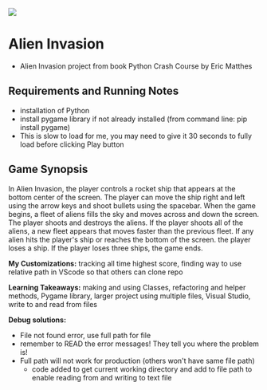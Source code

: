    <img src="https://i.pinimg.com/originals/f7/b7/5e/f7b75eb944d396a563820ecdc002eb74.gif"
    style="center"
     /> 

# Alien Invasion
- Alien Invasion project from book Python Crash Course by Eric Matthes

## Requirements and Running Notes
- installation of Python
- install pygame library if not already installed (from command line: pip install pygame)
- This is slow to load for me, you may need to give it 30 seconds to fully load before clicking Play button

## Game Synopsis
In Alien Invasion, the player controls a rocket ship that appears at the bottom center of the screen. The player can move the ship right and left using the arrow keys and shoot bullets using the spacebar. When the game begins, a fleet of aliens fills the sky and moves across and down the screen. The player shoots and destroys the aliens. If the player shoots all of the aliens, a new fleet appears that moves faster than the previous fleet. If any alien hits the player's ship or reaches the bottom of the screen. the player loses a ship. If the player loses three ships, the game ends.

**My Customizations:** tracking all time highest score, finding way to use relative path in VScode so that others can clone repo

**Learning Takeaways:** making and using Classes, refactoring and helper methods, Pygame library, larger project using multiple files, Visual Studio, write to and read from files

**Debug solutions:**
- File not found error, use full path for file
- remember to READ the error messages! They tell you where the problem is!
- Full path will not work for production (others won't have same file path)
    - code added to get current working directory and add to file path to enable reading from and writing to text file